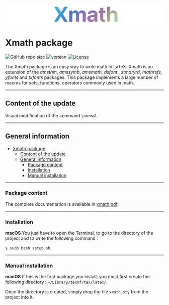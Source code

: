 <div align="center">
  <img src="resources/logo.png">
</div>



# Xmath package

![GitHub repo size](https://img.shields.io/github/repo-size/MartinDbx/xmath-package)
![version](https://img.shields.io/badge/version-1.0.4-blue)
[![License](https://img.shields.io/badge/license-LaTeX_Project_Public_License-blue)](LICENSE)


The Xmath package is an easy way to write math in LaTeX. Xmath is an extension of the *amsthm*, *amssymb*, *amsmath*, *dsfont* , *stmaryrd*, *mathrsfs*, *yfonts* and *txfonts* packages. This package implements a large number of macros for sets, functions, operators commonly used in math.

-----------------------------------------------------------
## Content of the update

Visual modification of the command `\normal`.

-----------------------------------------------------------
## General information
- [Xmath package](#xmath-package)
  - [Content of the update](#content-of-the-update)
  - [General information](#general-information)
    - [Package content](#package-content)
    - [Installation](#installation)
    - [Manual installation](#manual-installation)

-----------------------------------------------------------
### Package content
The complete documentation is available in [xmath.pdf](resources/xmath.pdf).

-----------------------------------------------------------
### Installation
**macOS**  You just have to open the Terminal, to go to the
directory of the project and to write the following command :
```
$ sudo bash setup.sh
```
-----------------------------------------------------------
### Manual installation
**macOS** If this is the first package you install, you must
first create the following directory : `~/Library/texmf/tex/latex/`.

Once the directory is created, simply drop the file `xmath.sty`
from the project into it.


